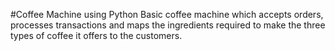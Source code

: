 #Coffee Machine using Python
Basic coffee machine which accepts orders, processes transactions and maps the ingredients required to make the three types of coffee it offers to the customers.
